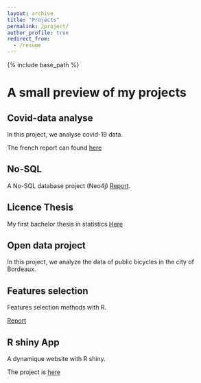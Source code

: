 ```yaml
---
layout: archive
title: "Projects"
permalink: /project/
author_profile: true
redirect_from:
  - /resume
---
```


{% include base_path %}


# A small preview of my projects

## Covid-data analyse

In this project, we analyse covid-19 data.

The french report can found [here](http://mervagbo.github.io/projets/covid.html)

## No-SQL

A No-SQL database project (Neo4j) [Report](http://mervagbo.github.io/projets/NoSQL.pdf).

## Licence Thesis 
My first bachelor thesis in statistics [Here](http://mervagbo.github.io/projets/memoire_licence.pdf)

## Open data project

In this project, we analyze the data of public bicycles in the city of Bordeaux.

## Features selection

Features selection methods with R.

[Report](http://mervagbo.github.io/projets/stats.html)

## R shiny App

A dynamique website with R shiny.
 
The project is [here](https://mervagbo.shinyapps.io/ulule/)
